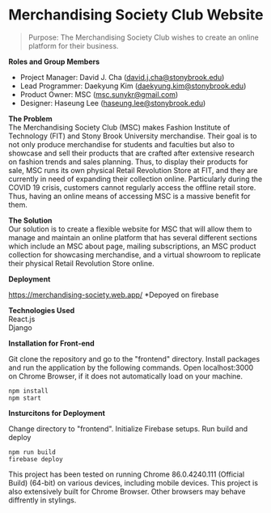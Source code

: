 # Merchandising Society Club Website

> Purpose: The Merchandising Society Club wishes to create an online platform for their business. 
  	
**Roles and Group Members**  

- Project Manager: David J. Cha (david.j.cha@stonybrook.edu)
- Lead Programmer: Daekyung Kim (daekyung.kim@stonybrook.edu)
- Product Owner: MSC (msc.sunykr@gmail.com)
- Designer: Haseung Lee (haseung.lee@stonybrook.edu)

**The Problem**  
The Merchandising Society Club (MSC) makes Fashion Institute of Technology (FIT) and Stony Brook University merchandise. Their goal is to not only produce merchandise for students and faculties but also to showcase and sell their products that are crafted after extensive research on fashion trends and sales planning. Thus, to display their products for sale, MSC runs its own physical Retail Revolution Store at FIT, and they are currently in need of expanding their collection online. Particularly during the COVID 19 crisis, customers cannot regularly access the offline retail store. Thus, having an online means of accessing MSC is a massive benefit for them. 

**The Solution**  
Our solution is to create a flexible website for MSC that will allow them to manage and maintain an online platform that has several different sections which include an MSC about page, mailing subscriptions, an MSC product collection for showcasing merchandise, and a virtual showroom to replicate their physical Retail Revolution Store online.



**Deployment**

 https://merchandising-society.web.app/
*Depoyed on firebase

**Technologies Used** <br>
React.js <br>
Django <br>
 
**Installation for Front-end**

Git clone the repository and go to the "frontend" directory.
Install packages and run the application by the following commands.
Open localhost:3000 on Chrome Browser, if it does not automatically load on your machine. 

```
npm install
npm start
```



**Insturcitons for Deployment**

Change directory to "frontend".
Initialize Firebase setups.
Run build and deploy
```
npm run build
firebase deploy
```


This project has been tested on running Chrome 86.0.4240.111 (Official Build) (64-bit) on various devices, including mobile devices.
This project is also extensively built for Chrome Browser. Other browsers may behave diffrently in stylings.
